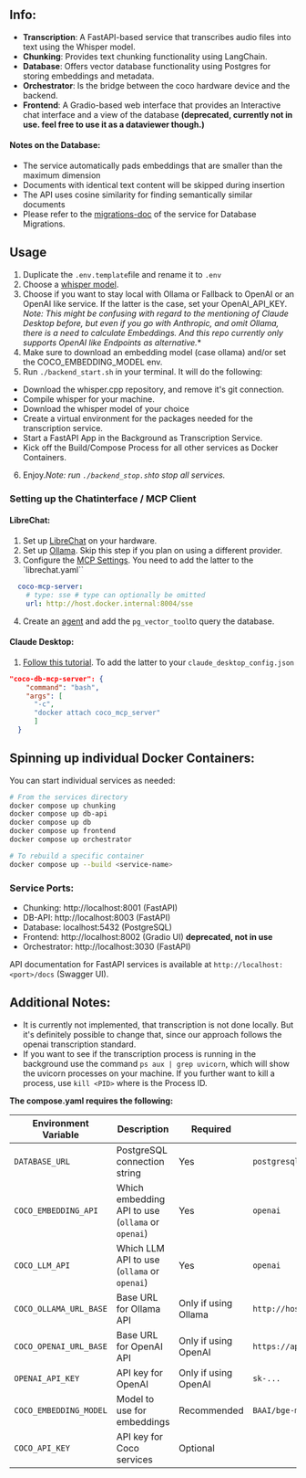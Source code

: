 ## Info:

- **Transcription**: A FastAPI-based service that transcribes audio files into text using the Whisper model.
- **Chunking**: Provides text chunking functionality using LangChain.
- **Database**: Offers vector database functionality using Postgres for storing embeddings and metadata.
- **Orchestrator**: Is the bridge between the coco hardware device and the backend.
- **Frontend**: A Gradio-based web interface that provides an Interactive chat interface and a view of the database **(deprecated, currently not in use. feel free to use it as a dataviewer though.)**

#### Notes on the Database:
- The service automatically pads embeddings that are smaller than the maximum dimension
- Documents with identical text content will be skipped during insertion
- The API uses cosine similarity for finding semantically similar documents
- Please refer to the [migrations-doc](db_api/migrations.md) of the service for Database Migrations.


## Usage
1. Duplicate the `.env.template`file and rename it to `.env`
2. Choose a [whisper model](https://github.com/ggml-org/whisper.cpp/blob/master/models/README.md).
3. Choose if you want to stay local with Ollama or Fallback to OpenAI or an OpenAI like service. If the latter is the case, set your OpenAI_API_KEY. *Note: This might be confusing with regard to the mentioning of Claude Desktop before, but even if you go with Anthropic, and omit Ollama, there is a need to calculate Embeddings. And this repo currently only supports OpenAI like Endpoints as alternative.**
4. Make sure to download an embedding model (case ollama) and/or set the COCO_EMBEDDING_MODEL env.
5. Run `./backend_start.sh` in your terminal. It will do the following:
  - Download the whisper.cpp repository, and remove it's git connection.
  - Compile whisper for your machine.
  - Download the whisper model of your choice
  - Create a virtual environment for the packages needed for the transcription service.
  - Start a FastAPI App in the Background as Transcription Service.
  - Kick off the Build/Compose Process for all other services as Docker Containers.
6. Enjoy.*Note: run `./backend_stop.sh`to stop all services.*

### Setting up the Chatinterface / MCP Client
#### LibreChat:
1. Set up [LibreChat](https://www.librechat.ai/docs/quick_start/local_setup) on your hardware.
2. Set up [Ollama](https://www.librechat.ai/docs/configuration/librechat_yaml/ai_endpoints/ollama). Skip this step if you plan on using a different provider.
3. Configure the [MCP Settings](https://www.librechat.ai/docs/configuration/librechat_yaml/object_structure/mcp_servers). You need to add the latter to the `librechat.yaml``
```yaml
  coco-mcp-server:
    # type: sse # type can optionally be omitted
    url: http://host.docker.internal:8004/sse
```
4. Create an [agent](https://www.librechat.ai/docs/features/agents) and add the `pg_vector_tool`to query the database.

#### Claude Desktop:
1. [Follow this tutorial](https://modelcontextprotocol.io/quickstart/user). To add the latter to your `claude_desktop_config.json`
```json
"coco-db-mcp-server": {
    "command": "bash",
    "args": [
      "-c",
      "docker attach coco_mcp_server"
      ]
  }
```


## Spinning up individual Docker Containers:

You can start individual services as needed:

```bash
# From the services directory
docker compose up chunking
docker compose up db-api
docker compose up db
docker compose up frontend
docker compose up orchestrator

# To rebuild a specific container
docker compose up --build <service-name>
```

### Service Ports:
- Chunking: http://localhost:8001 (FastAPI)
- DB-API: http://localhost:8003 (FastAPI)
- Database: localhost:5432 (PostgreSQL)
- Frontend: http://localhost:8002 (Gradio UI) **deprecated, not in use**
- Orchestrator: http://localhost:3030 (FastAPI)

API documentation for FastAPI services is available at `http://localhost:<port>/docs` (Swagger UI).

## Additional Notes:
- It is currently not implemented, that transcription is not done locally. But it's definitely possible to change that, since our approach follows the openai transcription standard.
- If you want to see if the transcription process is running in the background use the command `ps aux | grep uvicorn`, which will show the uvicorn processes on your machine. If you further want to kill a process, use `kill <PID>` where <PID> is the Process ID.


**The compose.yaml requires the following:**

| Environment Variable | Description | Required | Example |
|---------------------|-------------|----------|---------|
| `DATABASE_URL` | PostgreSQL connection string | Yes | `postgresql://user:pass@host:5432/dbname` |
| `COCO_EMBEDDING_API` | Which embedding API to use (`ollama` or `openai`) | Yes | `openai` |
| `COCO_LLM_API` | Which LLM API to use (`ollama` or `openai`) | Yes | `openai` |
| `COCO_OLLAMA_URL_BASE` | Base URL for Ollama API | Only if using Ollama | `http://host.docker.internal:11434` |
| `COCO_OPENAI_URL_BASE` | Base URL for OpenAI API | Only if using OpenAI | `https://api.openai.com/v1` |
| `OPENAI_API_KEY` | API key for OpenAI | Only if using OpenAI | `sk-...` |
| `COCO_EMBEDDING_MODEL` | Model to use for embeddings | Recommended | `BAAI/bge-m3` |
| `COCO_API_KEY` | API key for Coco services | Optional | |